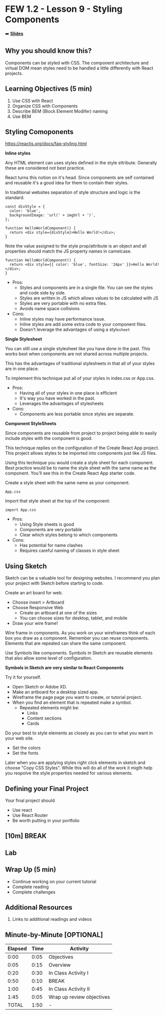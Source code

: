 <!-- .slide: data-background="./Images/header.svg" data-background-repeat="none" data-background-size="40% 40%" data-background-position="center 10%" class="header" -->
# FEW 1.2 - Lesson 9 - Styling Components

<!-- Put a link to the slides so that students can find them -->

➡️ [**Slides**](/Syllabus-Template/Slides/Lesson1.html ':ignore')

<!-- > -->

## Why you should know this?

Components can be styled with CSS. The component architecture and virtual DOM mean styles need to be handled a little differently with React projects.

<!-- > -->

## Learning Objectives (5 min)

1. Use CSS with React
1. Organize CSS with Components 
1. Describe BEM (Block Element Modifer) naming
1. Use BEM

<!-- > -->

## Styling Comoponents

https://reactjs.org/docs/faq-styling.html

**Inline styles**

Any HTML element can uses styles defined in the style sttribute. Generally these are considered not best practice. 

React turns this notion on it's head. Since components are self contained and reusable it's a good idea for them to contain their styles. 

In traditional websites separation of style structure and logic is the standard. 

```JSX
const divStyle = {
  color: 'blue',
  backgroundImage: 'url(' + imgUrl + ')',
};

function HelloWorldComponent() {
  return <div style={divStyle}>Hello World!</div>;
}
```

Note the value assigned to the style prop/attribute is an object and all properties should match the JS property names in camelcase.

```JSX
function HelloWorldComponent() {
  return <div style={{ color: 'blue', fontSize: '24px' }}>Hello World!</div>;
}
```

- Pros: 
  - Styles and components are in a single file. You can see the styles and code side by side.
  - Styles are written in JS which allows values to be calculated with JS
  - Styles are very portable with no extra files. 
  - Avoids name space collisions
- Cons: 
  - Inline styles may have performance issue. 
  - Inline styles are add some extra code to your component files.
  - Doesn't leverage the advantages of using a styl`esheet`

**Single Stylesheet**

You can still use a single stylesheet like you have done in the past. This works best when components are not shared across multiple projects. 

This has the advantages of traditional stylesheets in that all of your styles are in one place.

To implement this technique put all of your styles in index.css or App.css.

- Pros: 
  - Having all of your styles in one place is efficient
  - It's way you have worked in the past. 
  - Leverages the advantages of stylesheets
- Cons: 
  - Components are less portable since styles are separate.

**Component StyleSheets**

Since components are reusable from project to project being able to easily include styles with the component is good. 

This technique replies on the configuration of the Create React App project. This project allows styles to be imported into components just like JS files. 

Using this technique you would create a style sheet for each component. Best practice would be to name the style sheet with the same name as the component. You'll see this in the Create React App starter code. 

Create a style sheet with the same name as your component. 

`App.css`

Import that style sheet at the top of the component: 

`import App.css`

- Pros: 
  - Using Style sheets is good
  - Components are very portable
  - Clear which styles belong to which components
- Cons: 
  - Has potential for name clashes
  - Requires careful naming of classes in style sheet

<!-- > -->

## Using Sketch 

Sketch can be a valuable tool for designing websites. I recommend you plan your project with Sketch before starting to code. 

Create an art board for web. 

- Choose insert > Artboard
- Choose Responsive Web
  - Create an artboard at one of the sizes
  - You can choose sizes for desktop, tablet, and mobile
- Draw your wire frame!

Wire frame in components. As you work on your wireframes think of each box you draw as a component. Remember you can reuse components. Elements that are repeated can share the same component.

Use Symbols like components. Symbols in Sketch are reusable elements that also allow some level of configuration. 

**Symbols in Sketch are very similar to React Components**

Try it for yourself. 

- Open Sketch or Adobe XD. 
- Make an artboard for a desktop sized app.
- Wireframe the page page you want to create, or tutorial project. 
- When you find an element that is repeated make a symbol. 
  - Repeated elements might be: 
    - Links
    - Content sections
    - Cards

Do your best to style elements as closely as you can to what you want in your web site. 

- Set the colors
- Set the fonts

Later when you are applying styles right click elements in sketch and choose "Copy CSS Styles". While this will do all of the work it migth help you respolve the style properties needed for various elements. 

<!-- > -->

## Defining your Final Project

Your final project should

- Use react
- Use React Router
- Be worth putting in your portfolio

<!-- > -->

<!-- .slide: data-background="#087CB8" -->
## [**10m**] BREAK

<!-- > -->

## Lab



<!-- > -->

## Wrap Up (5 min)

- Continue working on your current tutorial
- Complete reading
- Complete challenges

<!-- > -->

## Additional Resources

1. Links to additional readings and videos

<!-- > -->

## Minute-by-Minute [OPTIONAL]

| **Elapsed** | **Time**  | **Activity**              |
| ----------- | --------- | ------------------------- |
| 0:00        | 0:05      | Objectives                |
| 0:05        | 0:15      | Overview                  |
| 0:20        | 0:30      | In Class Activity I       |
| 0:50        | 0:10      | BREAK                     |
| 1:00        | 0:45      | In Class Activity II      |
| 1:45        | 0:05      | Wrap up review objectives |
| TOTAL       | 1:50      | -                         |

